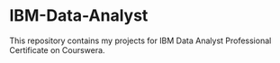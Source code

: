 # IBM-Data-Analyst
This repository contains my projects for IBM Data Analyst Professional Certificate on Courswera.
